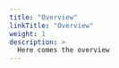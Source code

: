 ```yaml
---
title: "Overview"
linkTitle: "Overview"
weight: 1
description: >
  Here comes the overview
---
```

